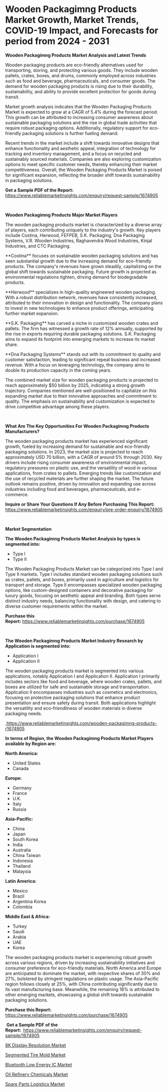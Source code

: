 <p><h1>Wooden Packagimng Products Market Growth, Market Trends, COVID-19 Impact, and Forecasts for period from 2024 - 2031</h1></p><p><strong>Wooden Packagimng Products Market Analysis and Latest Trends</strong></p>
<p><p>Wooden packaging products are eco-friendly alternatives used for transporting, storing, and protecting various goods. They include wooden pallets, crates, boxes, and drums, commonly employed across industries such as food and beverage, pharmaceuticals, and consumer goods. The demand for wooden packaging products is rising due to their durability, sustainability, and ability to provide excellent protection for goods during transit.</p><p>Market growth analysis indicates that the Wooden Packaging Products Market is expected to grow at a CAGR of 5.4% during the forecast period. This growth can be attributed to increasing consumer awareness about sustainable packaging solutions and the rise in global trade activities that require robust packaging options. Additionally, regulatory support for eco-friendly packaging solutions is further fueling demand.</p><p>Recent trends in the market include a shift towards innovative designs that enhance functionality and aesthetic appeal, integration of technology for tracking and inventory management, and a focus on recycled and sustainably sourced materials. Companies are also exploring customization options to meet specific customer needs, thereby enhancing their market competitiveness. Overall, the Wooden Packaging Products Market is poised for significant expansion, reflecting the broader shift towards sustainability in packaging solutions.</p></p>
<p><strong>Get a Sample PDF of the Report:&nbsp;</strong> <a href="https://www.reliablemarketinsights.com/enquiry/request-sample/1674905?utm_campaign=1197&utm_medium=2&utm_source=Github&utm_content=ia&utm_term=10102024&utm_id=wooden-packagimng-products">https://www.reliablemarketinsights.com/enquiry/request-sample/1674905</a></p>
<p>&nbsp;</p>
<p><strong>Wooden Packagimng Products Major Market Players</strong></p>
<p><p>The wooden packaging products market is characterized by a diverse array of players, each contributing uniquely to the industry's growth. Key players include Costina, Herwood, FEFPEB, S.K. Packaging, Dna Packaging Systems, V.R. Wooden Industries, Raghavendra Wood Industries, Kinjal Industries, and CTC Packaging.</p><p>**Costina** focuses on sustainable wooden packaging solutions and has seen substantial growth due to the increasing demand for eco-friendly products. The company's revenues have grown steadily, capitalizing on the global shift towards sustainable packaging. Future growth is projected as environmental regulations tighten, driving demand for biodegradable products.</p><p>**Herwood** specializes in high-quality engineered wooden packaging. With a robust distribution network, revenues have consistently increased, attributed to their innovation in design and functionality. The company plans to invest in new technologies to enhance product offerings, anticipating further market expansion.</p><p>**S.K. Packaging** has carved a niche in customized wooden crates and pallets. The firm has witnessed a growth rate of 12% annually, supported by the rise in exports requiring durable packaging solutions. S.K. Packaging aims to expand its footprint into emerging markets to increase its market share.</p><p>**Dna Packaging Systems** stands out with its commitment to quality and customer satisfaction, leading to significant repeat business and increased revenue. With a focus on leveraging technology, the company aims to double its production capacity in the coming years.</p><p>The combined market size for wooden packaging products is projected to reach approximately $50 billion by 2025, indicating a strong growth trajectory. Companies mentioned are well-positioned to capitalize on this expanding market due to their innovative approaches and commitment to quality. The emphasis on sustainability and customization is expected to drive competitive advantage among these players.</p></p>
<p>&nbsp;</p>
<p><strong>What Are The Key Opportunities For Wooden Packagimng Products Manufacturers?</strong></p>
<p><p>The wooden packaging products market has experienced significant growth, fueled by increasing demand for sustainable and eco-friendly packaging solutions. In 2023, the market size is projected to reach approximately USD 70 billion, with a CAGR of around 5% through 2030. Key drivers include rising consumer awareness of environmental impact, regulatory pressures on plastic use, and the versatility of wood in various applications, from crates to pallets. Emerging trends like customization and the use of recycled materials are further shaping the market. The future outlook remains positive, driven by innovation and expanding use across industries including food and beverages, pharmaceuticals, and e-commerce.</p></p>
<p><strong>Inquire or Share Your Questions If Any Before Purchasing This Report:</strong> <a href="https://www.reliablemarketinsights.com/enquiry/pre-order-enquiry/1674905?utm_campaign=1197&utm_medium=2&utm_source=Github&utm_content=ia&utm_term=10102024&utm_id=wooden-packagimng-products">https://www.reliablemarketinsights.com/enquiry/pre-order-enquiry/1674905</a></p>
<p>&nbsp;</p>
<p><strong>Market Segmentation</strong></p>
<p><strong>The Wooden Packagimng Products Market Analysis by types is segmented into:</strong></p>
<p><ul><li>Type I</li><li>Type II</li></ul></p>
<p><p>The Wooden Packaging Products Market can be categorized into Type I and Type II markets. Type I includes standard wooden packaging solutions such as crates, pallets, and boxes, primarily used in agriculture and logistics for transport and storage. Type II encompasses specialized wooden packaging options, like custom-designed containers and decorative packaging for luxury goods, focusing on aesthetic appeal and branding. Both types serve distinct industry needs, balancing functionality with design, and catering to diverse customer requirements within the market.</p></p>
<p><strong>Purchase this Report:&nbsp;</strong><a href="https://www.reliablemarketinsights.com/purchase/1674905?utm_campaign=1197&utm_medium=2&utm_source=Github&utm_content=ia&utm_term=10102024&utm_id=wooden-packagimng-products">https://www.reliablemarketinsights.com/purchase/1674905</a></p>
<p>&nbsp;</p>
<p><strong>The Wooden Packagimng Products Market Industry Research by Application is segmented into:</strong></p>
<p><ul><li>Application I</li><li>Application II</li></ul></p>
<p><p>The wooden packaging products market is segmented into various applications, notably Application I and Application II. Application I primarily includes sectors like food and beverage, where wooden crates, pallets, and boxes are utilized for safe and sustainable storage and transportation. Application II encompasses industries such as cosmetics and electronics, focusing on protective packaging solutions that enhance product presentation and ensure safety during transit. Both applications highlight the versatility and eco-friendliness of wooden materials in diverse packaging needs.</p></p>
<p><a href="https://www.reliablemarketinsights.com/wooden-packagimng-products-r1674905?utm_campaign=1197&utm_medium=2&utm_source=Github&utm_content=ia&utm_term=10102024&utm_id=wooden-packagimng-products">&nbsp;https://www.reliablemarketinsights.com/wooden-packagimng-products-r1674905</a></p>
<p><strong>In terms of Region, the Wooden Packagimng Products Market Players available by Region are:</strong></p>
<p>
    <p> <strong> North America: </strong>
        <ul>
            <li>United States</li>
            <li>Canada</li>
        </ul>
        </p> 
    <p> <strong> Europe: </strong>
        <ul>
            <li>Germany</li>
            <li>France</li>
            <li>U.K.</li>
            <li>Italy</li>
            <li>Russia</li>
        </ul>
        </p> 
    <p> <strong> Asia-Pacific: </strong>
        <ul>
            <li>China</li>
            <li>Japan</li>
            <li>South Korea</li>
            <li>India</li>
            <li>Australia</li>
            <li>China Taiwan</li>
            <li>Indonesia</li>
            <li>Thailand</li>
            <li>Malaysia</li>
        </ul>
        </p> 
    <p> <strong> Latin America: </strong>
        <ul>
            <li>Mexico</li>
            <li>Brazil</li>
            <li>Argentina Korea</li>
            <li>Colombia</li>
        </ul>
        </p> 
    <p> <strong> Middle East & Africa: </strong>
        <ul>
            <li>Turkey</li>
            <li>Saudi</li>
            <li>Arabia</li>
            <li>UAE</li>
            <li>Korea</li>
        </ul>
    </p>
    </p>
<p><p>The wooden packaging products market is experiencing robust growth across various regions, driven by increasing sustainability initiatives and consumer preference for eco-friendly materials. North America and Europe are anticipated to dominate the market, with respective shares of 30% and 27%, bolstered by stringent regulations on plastic usage. The Asia-Pacific region follows closely at 25%, with China contributing significantly due to its vast manufacturing base. Meanwhile, the remaining 18% is attributed to other emerging markets, showcasing a global shift towards sustainable packaging solutions.</p></p>
<p><strong>Purchase this Report: </strong><a href="https://www.reliablemarketinsights.com/purchase/1674905?utm_campaign=1197&utm_medium=2&utm_source=Github&utm_content=ia&utm_term=10102024&utm_id=wooden-packagimng-products">https://www.reliablemarketinsights.com/purchase/1674905</a></p>
<p>&nbsp;<strong>Get a Sample PDF of the Report:&nbsp;&nbsp;</strong><a href="https://www.reliablemarketinsights.com/enquiry/request-sample/1674905?utm_campaign=1197&utm_medium=2&utm_source=Github&utm_content=ia&utm_term=10102024&utm_id=wooden-packagimng-products">https://www.reliablemarketinsights.com/enquiry/request-sample/1674905</a></p>
<p><strong></strong></p>
<p><p><a href="https://www.linkedin.com/pulse/global-8k-display-resolution-market-trends-forecasts-strategic-rmbde?utm_campaign=1197&utm_medium=2&utm_source=Github&utm_content=ia&utm_term=10102024&utm_id=wooden-packagimng-products">8K Display Resolution Market</a></p><p><a href="https://www.linkedin.com/pulse/influencing-factors-segmented-tire-mold-market-insights-growth-pauoe?utm_campaign=1197&utm_medium=2&utm_source=Github&utm_content=ia&utm_term=10102024&utm_id=wooden-packagimng-products">Segmented Tire Mold Market</a></p><p><a href="https://www.linkedin.com/pulse/surfing-bluetooth-low-energy-ic-wave-riding-market-currents-vzkie?utm_campaign=1197&utm_medium=2&utm_source=Github&utm_content=ia&utm_term=10102024&utm_id=wooden-packagimng-products">Bluetooth Low Energy IC Market</a></p><p><a href="https://www.linkedin.com/pulse/global-oil-refinery-chemicals-market-trends-insights-growth-aifhc?utm_campaign=1197&utm_medium=2&utm_source=Github&utm_content=ia&utm_term=10102024&utm_id=wooden-packagimng-products">Oil Refinery Chemicals Market</a></p><p><a href="https://www.linkedin.com/pulse/global-perspectives-spare-parts-logistics-market-trends-r55de?utm_campaign=1197&utm_medium=2&utm_source=Github&utm_content=ia&utm_term=10102024&utm_id=wooden-packagimng-products">Spare Parts Logistics Market</a></p></p>